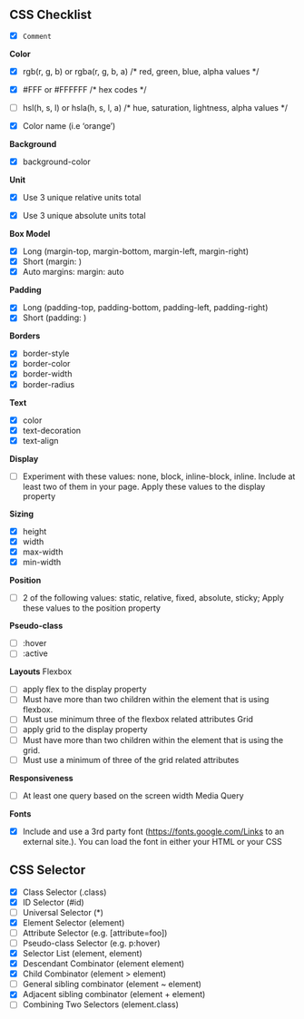 ## CSS Checklist
- [X] `Comment` 
 

**Color**
- [X] rgb(r, g, b) or rgba(r, g, b, a)     /* red, green, blue, alpha values */
- [X] #FFF or #FFFFFF                    /* hex codes */
- [ ] hsl(h, s, l) or hsla(h, s, l, a)       /* hue, saturation, lightness, alpha values */
- [X] Color name (i.e ‘orange’)
 

**Background**
- [X] background-color
 

**Unit**
- [X] Use 3 unique relative units total
- [X] Use 3 unique absolute units total
 

**Box Model**
- [X] Long (margin-top, margin-bottom, margin-left, margin-right)
- [X] Short (margin: <top> <right> <bottom> <left>)
- [X] Auto margins: margin: auto
 
 **Padding**
- [X] Long (padding-top, padding-bottom, padding-left, padding-right)
- [X] Short (padding: <top> <right> <bottom> <left>)
 
**Borders**
- [X] border-style
- [X] border-color
- [X] border-width
- [X] border-radius
  
**Text**
- [X] color
- [X] text-decoration
- [X] text-align
  
**Display**
- [ ] Experiment with these values: none, block, inline-block, inline. Include at least two of them in your page. Apply these values to the display property
  
**Sizing**     
- [X] height
- [X] width
- [X] max-width
- [X] min-width   
  
**Position**
- [ ] 2 of the following values: static, relative, fixed, absolute, sticky; Apply these values to the position property
  
**Pseudo-class**
- [ ] :hover
- [ ] :active
  
**Layouts**
Flexbox
- [ ] apply flex to the display property
- [ ] Must have more than two children within the element that is using flexbox. 
- [ ] Must use minimum three of the flexbox related attributes
Grid       
- [ ] apply grid to the display property
- [ ] Must have more than two children within the element that is using the grid. 
- [ ] Must use a minimum of three of the grid related attributes
  
**Responsiveness**       
- [ ] At least one query based on the screen width Media Query 
  
**Fonts**
- [X] Include and use a 3rd party font (https://fonts.google.com/Links to an external site.). You can load the font in either your HTML or your CSS
 
 
 ## CSS Selector
- [X] Class Selector (.class)
- [X] ID Selector (#id)
- [ ] Universal Selector (*)
- [X] Element Selector (element) 
- [ ] Attribute Selector (e.g. [attribute=foo])     
- [ ] Pseudo-class Selector (e.g. p:hover)
- [X] Selector List (element, element)                  
- [X] Descendant Combinator (element element)
- [X] Child Combinator (element > element)
- [ ] General sibling combinator (element ~ element)
- [X] Adjacent sibling combinator (element + element)
- [ ] Combining Two Selectors (element.class)
